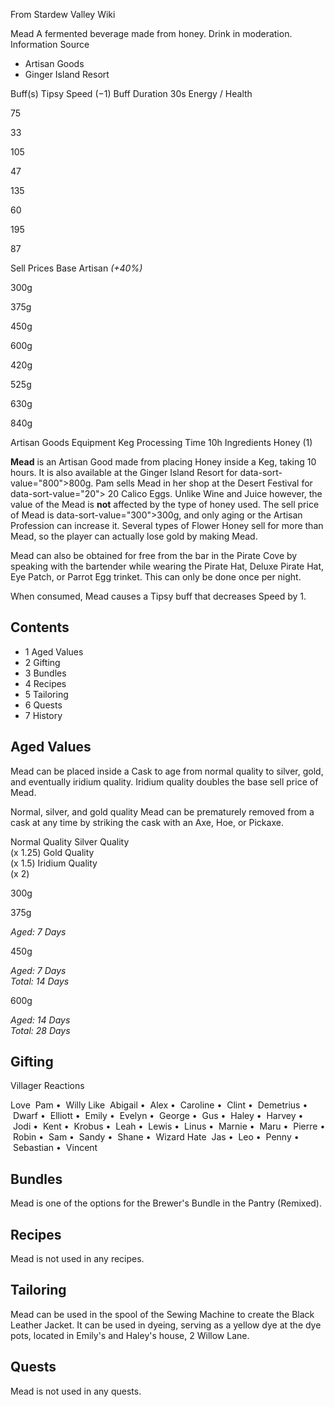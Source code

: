 From Stardew Valley Wiki

Mead A fermented beverage made from honey. Drink in moderation. Information Source

- Artisan Goods
- Ginger Island Resort

Buff(s) Tipsy Speed (−1) Buff Duration 30s Energy / Health

75

33

105

47

135

60

195

87

Sell Prices Base Artisan *(+40%)*

300g

375g

450g

600g

420g

525g

630g

840g

Artisan Goods Equipment Keg Processing Time 10h Ingredients Honey (1)

**Mead** is an Artisan Good made from placing Honey inside a Keg, taking 10 hours. It is also available at the Ginger Island Resort for data-sort-value="800"&gt;800g. Pam sells Mead in her shop at the Desert Festival for data-sort-value="20"&gt; 20 Calico Eggs. Unlike Wine and Juice however, the value of the Mead is **not** affected by the type of honey used. The sell price of Mead is data-sort-value="300"&gt;300g, and only aging or the Artisan Profession can increase it. Several types of Flower Honey sell for more than Mead, so the player can actually lose gold by making Mead.

Mead can also be obtained for free from the bar in the Pirate Cove by speaking with the bartender while wearing the Pirate Hat, Deluxe Pirate Hat, Eye Patch, or Parrot Egg trinket. This can only be done once per night.

When consumed, Mead causes a Tipsy buff that decreases Speed by 1.

## Contents

- 1 Aged Values
- 2 Gifting
- 3 Bundles
- 4 Recipes
- 5 Tailoring
- 6 Quests
- 7 History

## Aged Values

Mead can be placed inside a Cask to age from normal quality to silver, gold, and eventually iridium quality. Iridium quality doubles the base sell price of Mead.

Normal, silver, and gold quality Mead can be prematurely removed from a cask at any time by striking the cask with an Axe, Hoe, or Pickaxe.

Normal Quality Silver Quality  
(x 1.25) Gold Quality  
(x 1.5) Iridium Quality  
(x 2)

300g

375g

*Aged: 7 Days*

450g

*Aged: 7 Days*  
*Total: 14 Days*

600g

*Aged: 14 Days*  
*Total: 28 Days*

## Gifting

Villager Reactions

Love  Pam •  Willy Like  Abigail •  Alex •  Caroline •  Clint •  Demetrius •  Dwarf •  Elliott •  Emily •  Evelyn •  George •  Gus •  Haley •  Harvey •  Jodi •  Kent •  Krobus •  Leah •  Lewis •  Linus •  Marnie •  Maru •  Pierre •  Robin •  Sam •  Sandy •  Shane •  Wizard Hate  Jas •  Leo •  Penny •  Sebastian •  Vincent

## Bundles

Mead is one of the options for the Brewer's Bundle in the Pantry (Remixed).

## Recipes

Mead is not used in any recipes.

## Tailoring

Mead can be used in the spool of the Sewing Machine to create the Black Leather Jacket. It can be used in dyeing, serving as a yellow dye at the dye pots, located in Emily's and Haley's house, 2 Willow Lane.

## Quests

Mead is not used in any quests.